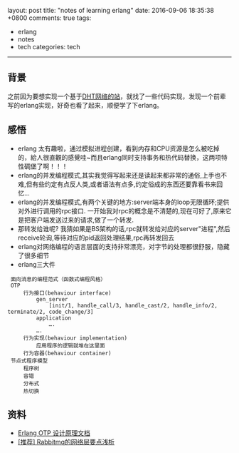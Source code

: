 layout: post
title: "notes of learning erlang"
date: 2016-09-06 18:35:38 +0800
comments: true
tags:
- erlang
- notes
- tech
categories: tech
---

## 背景
之前因为要想实现一个基于[DHT网络的站][3]，就找了一些代码实现，发现一个前辈写的erlang实现，好奇也看了起来，顺便学了下erlang。

## 感悟
- erlang 太有趣啦，通过模拟进程创建，看到内存和CPU资源是怎么被吃掉的，給人很直觀的感覺哇~而且erlang同时支持事务和热代码替换，这两项特性碉堡了啊！！！
- erlang的并发编程模式,其实我觉得写起来还是读起来都非常的通俗,上手也不难,但有些约定有点反人类,或者语法有点多,约定俗成的东西还要靠看书来回忆…
- erlang的并发编程模式,有两个关键的地方:server端本身的loop无限循环;提供对外进行调用的rpc接口. 一开始我对rpc的概念是不清楚的,现在可好了,原来它是把客户端发送过来的请求,做了一个转发.
- 那转发给谁呢?  我猜如果是BS架构的话,rpc就转发给对应的server"进程",然后receive轮询,等待对应的pid返回处理结果,rpc再转发回去<!--more-->
- erlang对网络编程的语言层面的支持非常漂亮，对字节的处理都很舒服，隐藏了很多细节
- erlang三大件
```
 面向消息的编程范式（函数式编程风格）
 OTP
     行为接口(behaviour interface)
         gen_server
             [init/1, handle_call/3, handle_cast/2, handle_info/2, terminate/2, code_change/3]
         application
             ….
         ….
     行为实现(behaviour implementation)
         应用程序的逻辑就堆在这里面
     行为容器(behaviour container)
 节点式程序模型
     程序树
     容错
     分布式
     热切换
```
## 资料
- [Erlang OTP 设计原理文档][1]
- [[推荐] Rabbitmq的网络层要点浅析][2]

[1]: http://erlang.shiningray.cn/otp-design-principles/index.html
[2]: http://tech.techweb.com.cn/thread-438919-1-1.html
[3]: https://github.com/zhkzyth/BT-Share

